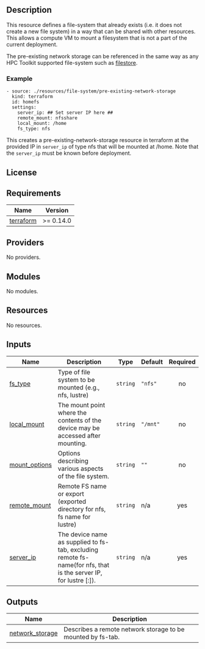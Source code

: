 ## Description
This resource defines a file-system that already exists (i.e. it does not create
a new file system) in a way that can be shared with other resources. This allows
a compute VM to mount a filesystem that is not a part of the current deployment.

The pre-existing network storage can be referenced in the same way as any HPC
Toolkit supported file-system such as [filestore](../filestore/README.md).

### Example
```
- source: ./resources/file-system/pre-existing-network-storage
  kind: terraform
  id: homefs
  settings:
    server_ip: ## Set server IP here ##
    remote_mount: nfsshare
    local_mount: /home
    fs_type: nfs
```
This creates a pre-existing-network-storage resource in terraform at the
provided IP in `server_ip` of type nfs that will be mounted at /home. Note that
the `server_ip` must be known before deployment.

## License
<!-- BEGINNING OF PRE-COMMIT-TERRAFORM DOCS HOOK -->
## Requirements

| Name | Version |
|------|---------|
| <a name="requirement_terraform"></a> [terraform](#requirement\_terraform) | >= 0.14.0 |

## Providers

No providers.

## Modules

No modules.

## Resources

No resources.

## Inputs

| Name | Description | Type | Default | Required |
|------|-------------|------|---------|:--------:|
| <a name="input_fs_type"></a> [fs\_type](#input\_fs\_type) | Type of file system to be mounted (e.g., nfs, lustre) | `string` | `"nfs"` | no |
| <a name="input_local_mount"></a> [local\_mount](#input\_local\_mount) | The mount point where the contents of the device may be accessed after mounting. | `string` | `"/mnt"` | no |
| <a name="input_mount_options"></a> [mount\_options](#input\_mount\_options) | Options describing various aspects of the file system. | `string` | `""` | no |
| <a name="input_remote_mount"></a> [remote\_mount](#input\_remote\_mount) | Remote FS name or export (exported directory for nfs, fs name for lustre) | `string` | n/a | yes |
| <a name="input_server_ip"></a> [server\_ip](#input\_server\_ip) | The device name as supplied to fs-tab, excluding remote fs-name(for nfs, that is the server IP, for lustre <MGS NID>[:<MGS NID>]). | `string` | n/a | yes |

## Outputs

| Name | Description |
|------|-------------|
| <a name="output_network_storage"></a> [network\_storage](#output\_network\_storage) | Describes a remote network storage to be mounted by fs-tab. |
<!-- END OF PRE-COMMIT-TERRAFORM DOCS HOOK -->
